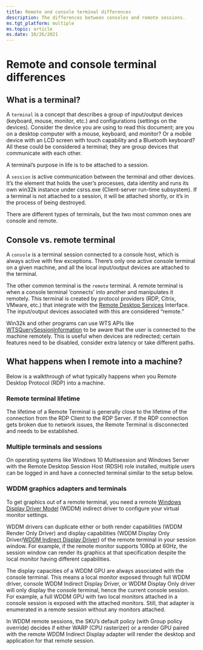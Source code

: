 ```yaml
---
title: Remote and console terminal differences
description: The differences between consoles and remote sessions.
ms.tgt_platform: multiple
ms.topic: article
ms.date: 10/26/2021
---
```


# Remote and console terminal differences

## What is a terminal?

A `terminal` is a concept that describes a group of input/output devices (keyboard, mouse, monitor, etc.) and configurations (settings on the devices). Consider the device you are using to read this document; are you on a desktop computer with a mouse, keyboard, and monitor? Or a mobile device with an LCD screen with touch capability and a Bluetooth keyboard? All these could be considered a terminal; they are group devices that communicate with each other.

A terminal’s purpose in life is to be attached to a session.

A `session` is active communication between the terminal and other devices. It’s the element that holds the user’s processes, data identity and runs its own win32k instance under csrss.exe (Client-server run-time subsystem).  If a terminal is not attached to a session, it will be attached shortly, or it’s in the process of being destroyed.

There are different types of terminals, but the two most common ones are console and remote.

## Console vs. remote terminal

A `console` is a terminal session connected to a console host, which is always active with few exceptions. There’s only one active console terminal on a given machine, and all the local input/output devices are attached to the terminal.

The other common terminal is the `remote` terminal. A remote terminal is when a console terminal ‘connects’ into another and manipulates it remotely. This terminal is created by protocol providers (RDP, Citrix, VMware, etc.) that integrate with the [Remote Desktop Services](/windows/win32/api/wtsprotocol/nf-wtsprotocol-iwrdsprotocolconnection-getusercredentials) Interface. The input/output devices associated with this are considered “remote.”

Win32k and other programs can use WTS APIs like [WTSQuerySessionInformation](/windows/win32/api/wtsapi32/nf-wtsapi32-wtsquerysessioninformationa) to be aware that the user is connected to the machine remotely. This is useful when devices are redirected; certain features need to be disabled, consider extra latency or take different paths.

## What happens when I remote into a machine?

Below is a walkthrough of what typically happens when you Remote Desktop Protocol (RDP) into a machine.

### Remote terminal lifetime

The lifetime of a Remote Terminal is generally close to the lifetime of the connection from the RDP Client to the RDP Server. If the RDP connection gets broken due to network issues, the Remote Terminal is disconnected and needs to be established.

### Multiple terminals and sessions

On operating systems like Windows 10 Multisession and Windows Server with the Remote Desktop Session Host (RDSH) role installed, multiple users can be logged in and have a connected terminal similar to the setup below.

### WDDM graphics adapters and terminals

To get graphics out of a remote terminal, you need a remote [Windows Display Driver Model](/windows-hardware/drivers/display/windows-vista-display-driver-model-design-guide) (WDDM) indirect driver to configure your virtual monitor settings.

WDDM drivers can duplicate either or both render capabilities (WDDM Render Only Driver) and display capabilities (WDDM Display Only Driver/[WDDM Indirect Display Driver](/windows-hardware/drivers/display/indirect-display-driver-model-overview)) of the remote terminal in your session window. For example, if the remote monitor supports 1080p at 60Hz, the session window can render its graphics at that specification despite the local monitor having different capabilities.

The display capacities of a WDDM GPU are always associated with the console terminal. This means a local monitor exposed through full WDDM driver, console WDDM Indirect Display Driver, or WDDM Display Only driver will only display the console terminal, hence the current console session. For example, a full WDDM GPU with two local monitors attached in a console session is exposed with the attached monitors. Still, that adapter is enumerated in a remote session without any monitors attached.

In WDDM remote sessions, the SKU’s default policy (with Group policy override) decides if either WARP (CPU rasterizer) or a render GPU paired with the remote WDDM Indirect Display adapter will render the desktop and application for that remote session.